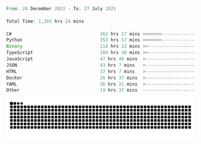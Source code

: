 <!--START_SECTION:waka-->

```rust
From: 24 December 2023 - To: 27 July 2025

Total Time: 1,203 hrs 24 mins

C#                                 362 hrs 27 mins >>>>>>>------------------   29.64 %
Python                             353 hrs 57 mins >>>>>>>------------------   28.94 %
Binary                             114 hrs 22 mins >>-----------------------   09.35 %
TypeScript                         104 hrs 38 mins >>-----------------------   08.56 %
JavaScript                         47 hrs 48 mins  >------------------------   03.91 %
JSON                               43 hrs 7 mins   >------------------------   03.53 %
HTML                               37 hrs 7 mins   >------------------------   03.04 %
Docker                             26 hrs 37 mins  >------------------------   02.18 %
YAML                               26 hrs 21 mins  >------------------------   02.16 %
Other                              19 hrs 37 mins  -------------------------   01.61 %
```

<!--END_SECTION:waka-->


<picture>
  <source media="(prefers-color-scheme: dark)" srcset="https://raw.githubusercontent.com/jeerawut97/jeerawut97/output/github-contribution-grid-snake.svg">
  <img alt="github contribution grid snake animation" src="https://raw.githubusercontent.com/jeerawut97/jeerawut97/output/github-contribution-grid-snake.svg">
</picture>
